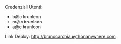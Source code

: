 Credenziali Utenti:
- b@c brunleon
- m@c brunleon
- a@c brunleon

Link Deploy: http://brunocarchia.pythonanywhere.com